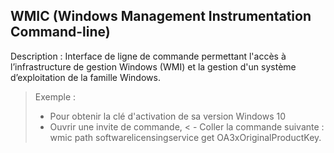 WMIC (Windows Management Instrumentation Command-line)
----
Description : Interface de ligne de commande permettant l'accès à l’infrastructure de gestion Windows (WMI) et la gestion d'un système d’exploitation de la famille Windows.

>Exemple :
>- Pour obtenir la clé d'activation de sa version Windows 10
>  - Ouvrir une invite de commande,
<  - Coller la commande suivante : wmic path softwarelicensingservice get OA3xOriginalProductKey.